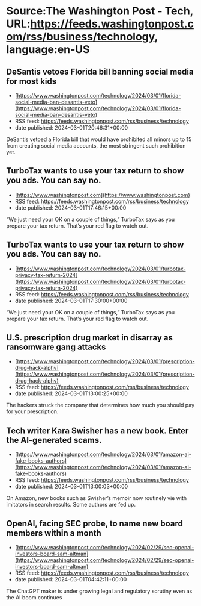 # Source:The Washington Post - Tech, URL:https://feeds.washingtonpost.com/rss/business/technology, language:en-US

## DeSantis vetoes Florida bill banning social media for most kids
 - [https://www.washingtonpost.com/technology/2024/03/01/florida-social-media-ban-desantis-veto](https://www.washingtonpost.com/technology/2024/03/01/florida-social-media-ban-desantis-veto)
 - RSS feed: https://feeds.washingtonpost.com/rss/business/technology
 - date published: 2024-03-01T20:46:31+00:00

DeSantis vetoed a Florida bill that would have prohibited all minors up to 15 from creating social media accounts, the most stringent such prohibition yet.

## TurboTax wants to use your tax return to show you ads. You can say no.
 - [https://www.washingtonpost.com](https://www.washingtonpost.com)
 - RSS feed: https://feeds.washingtonpost.com/rss/business/technology
 - date published: 2024-03-01T17:46:15+00:00

“We just need your OK on a couple of things,” TurboTax says as you prepare your tax return. That’s your red flag to watch out.

## TurboTax wants to use your tax return to show you ads. You can say no.
 - [https://www.washingtonpost.com/technology/2024/03/01/turbotax-privacy-tax-return-2024](https://www.washingtonpost.com/technology/2024/03/01/turbotax-privacy-tax-return-2024)
 - RSS feed: https://feeds.washingtonpost.com/rss/business/technology
 - date published: 2024-03-01T17:30:00+00:00

“We just need your OK on a couple of things,” TurboTax says as you prepare your tax return. That’s your red flag to watch out.

## U.S. prescription drug market in disarray as ransomware gang attacks
 - [https://www.washingtonpost.com/technology/2024/03/01/prescription-drug-hack-alphv](https://www.washingtonpost.com/technology/2024/03/01/prescription-drug-hack-alphv)
 - RSS feed: https://feeds.washingtonpost.com/rss/business/technology
 - date published: 2024-03-01T13:00:25+00:00

The hackers struck the company that determines how much you should pay for your prescription.

## Tech writer Kara Swisher has a new book. Enter the AI-generated scams.
 - [https://www.washingtonpost.com/technology/2024/03/01/amazon-ai-fake-books-authors](https://www.washingtonpost.com/technology/2024/03/01/amazon-ai-fake-books-authors)
 - RSS feed: https://feeds.washingtonpost.com/rss/business/technology
 - date published: 2024-03-01T13:00:03+00:00

On Amazon, new books such as Swisher’s memoir now routinely vie with imitators in search results. Some authors are fed up.

## OpenAI, facing SEC probe, to name new board members within a month
 - [https://www.washingtonpost.com/technology/2024/02/29/sec-openai-investors-board-sam-altman](https://www.washingtonpost.com/technology/2024/02/29/sec-openai-investors-board-sam-altman)
 - RSS feed: https://feeds.washingtonpost.com/rss/business/technology
 - date published: 2024-03-01T04:42:11+00:00

The ChatGPT maker is under growing legal and regulatory scrutiny even as the AI boom continues

